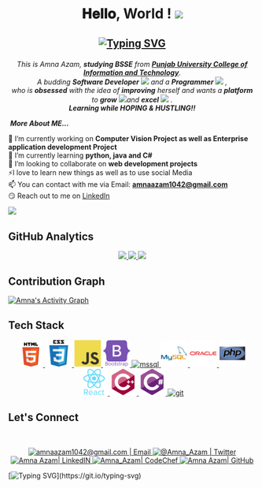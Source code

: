 <h1 align="center">
𝐇𝐞𝐥𝐥𝐨, World ! 
    <a target="_blank">
    <img src="https://github.com/JayantGoel001/JayantGoel001/blob/master/GIF/Hi.gif" width="40px"/>
  </a>
    
<!--     <div align="center">
       [![Typing SVG](https://readme-typing-svg.herokuapp.com?color=%239251F7&lines=Aspiring+Software+Engineer;Full+Stack+developer;Tech+Blogger)](https://git.io/typing-svg)
</div>
    -->
    
    
 <h2 align="center">

  [![Typing SVG](https://readme-typing-svg.herokuapp.com?font=firacode&color=%235BCDEC&size=26&duration=2500&center=true&vCenter=true&lines=This+is+Amna+Azam;Aspiring+Software+Engineer;Web+developer;Web+Enthusiast;Open+source+contributor)](https://git.io/typing-svg)
   </h2>
    
<p align="center">
  <em>
    This is Amna Azam, <b>studying BSSE</b> from <a href="https://pucit.edu.pk/"> <b>Punjab University College of Information and Technology</b></a>. <br>
    A budding <b> Software Developer</b> <img src="https://github.com/TheDudeThatCode/TheDudeThatCode/blob/master/Assets/Developer.gif" width="30px"> and a <b>Programmer</b>&nbsp;<img src="https://github.com/TheDudeThatCode/TheDudeThatCode/blob/master/Assets/Designer.gif" width="36px">&nbsp,<br>who is <b>obsessed</b>
    with the idea of <b>improving</b> herself and wants a <b>platform</b> to 
    <b>grow</b> <img src="https://github.com/TheDudeThatCode/TheDudeThatCode/blob/master/Assets/Rocket.gif" width="18px">and 
    <b>excel</b> <img src="https://github.com/TheDudeThatCode/TheDudeThatCode/blob/master/Assets/Medal.gif" width="20px">&nbsp.
  </em> 
  <br>
<b><i>Learning while HOPING & HUSTLING!!</i></b> 
</p>

&nbsp;***More About ME...***


🔭 I’m currently working on **Computer Vision Project as well as Enterprise application development Project** <br>
🌱 I’m currently learning **python, java and C#** <br>
👯 I’m looking to collaborate on **web development projects**<br>
⚡I love to learn new things as well as to use social Media <br>
📫  You can contact with me via Email: **amnaazam1042@gmail.com**<br>
😏 Reach out to me on [LinkedIn](https://www.linkedin.com/in/amna-azam-5972b8217/)<br>

	
![](https://komarev.com/ghpvc/?username=Amnaazam123&color=blueviolet&label=Profile+Views)




## GitHub Analytics
<p align="center">
	<a href="https://github.com/Amnaazam123">
		<img height="180em" src="https://github-readme-stats.vercel.app/api?username=Amnaazam123&show_icons=true&theme=algolia&include_all_commits=true&count_private=true"/>
		<img height="180em" src="https://github-readme-stats-eight-theta.vercel.app/api/top-langs/?username=Amnaazam123&layout=compact&langs_count=8&theme=algolia"/>
	</a>
	<img width="60%" src="https://github-readme-streak-stats.herokuapp.com/?user=Amnaazam123&show_icons=true&locale=en&layout=demo&theme=algolia" />
</p>

## Contribution Graph

<a href="https://github.com/Amnaazam123"><img alt="Amna's Activity Graph" src="https://activity-graph.herokuapp.com/graph?username=Amnaazam123&theme=react-dark&hide_border=true&area=true" /></a>


## Tech Stack
	

<p align="center">
<a href="https://www.w3.org/html/" target="_blank" rel="noreferrer"> <img src="https://raw.githubusercontent.com/devicons/devicon/master/icons/html5/html5-original-wordmark.svg" alt="html5" width="50" height="50"/> </a>
<a href="https://www.w3schools.com/css/" target="_blank" rel="noreferrer"> <img src="https://raw.githubusercontent.com/devicons/devicon/master/icons/css3/css3-original-wordmark.svg" alt="css3" width="55" height="55"/> </a>
<a href="https://developer.mozilla.org/en-US/docs/Web/JavaScript" target="_blank" rel="noreferrer"> <img src="https://raw.githubusercontent.com/devicons/devicon/master/icons/javascript/javascript-original.svg" alt="javascript" width="55" height="55"/> </a>
<a href="https://getbootstrap.com" target="_blank" rel="noreferrer"> <img src="https://raw.githubusercontent.com/devicons/devicon/master/icons/bootstrap/bootstrap-plain-wordmark.svg" alt="bootstrap" width="55" height="55"/> </a>
<a href="https://www.microsoft.com/en-us/sql-server" target="_blank" rel="noreferrer"> <img src="https://www.svgrepo.com/show/303229/microsoft-sql-server-logo.svg" alt="mssql" width="55" height="55"/> </a>
<a href="https://www.mysql.com/" target="_blank" rel="noreferrer"> <img src="https://raw.githubusercontent.com/devicons/devicon/master/icons/mysql/mysql-original-wordmark.svg" alt="mysql" width="55" height="55"/> </a>
<a href="https://www.oracle.com/" target="_blank" rel="noreferrer"> <img src="https://raw.githubusercontent.com/devicons/devicon/master/icons/oracle/oracle-original.svg" alt="oracle" width="55" height="55"/> </a>
<a href="https://www.php.net" target="_blank" rel="noreferrer"> <img src="https://raw.githubusercontent.com/devicons/devicon/master/icons/php/php-original.svg" alt="php" width="55" height="55"/> </a>
<a href="https://reactjs.org/" target="_blank" rel="noreferrer"> <img src="https://raw.githubusercontent.com/devicons/devicon/master/icons/react/react-original-wordmark.svg" alt="react" width="55" height="55"/> </a>
<a href="https://www.cplusplus.com/" target="_blank" rel="noreferrer"> <img src="https://github.com/devicons/devicon/blob/master/icons/cplusplus/cplusplus-original.svg" alt="c++" width="55" height="55"/>
<a href="https://docs.microsoft.com/en-us/dotnet/csharp/" target="_blank" rel="noreferrer"> <img src="https://github.com/devicons/devicon/blob/master/icons/csharp/csharp-original.svg" alt="c++" width="55" height="55"/>
<a href="https://git-scm.com/" target="_blank" rel="noreferrer"> <img src="https://www.vectorlogo.zone/logos/git-scm/git-scm-icon.svg" alt="git" width="55" height="55"/> </a>
</p>

## Let's Connect
<br/>
<p align="center">
	<a href="mailto:amnaazam1042@gmail.com">
		<img  alt="amnaazam1042@gmail.com | Email" src="https://img.shields.io/badge/gmail-%231DA1F2.svg?&style=for-the-badge&logo=gmail&logoColor=white&color=B23121" />
	</a>
	<a href="https://twitter.com/Ammnayy">
		<img alt="@Amna_Azam | Twitter" src="https://img.shields.io/badge/twitter-%231DA1F2.svg?&style=for-the-badge&logo=twitter&logoColor=white" />
	</a>
	<a href="https://www.linkedin.com/in/amna-azam-5972b8217/">
		<img alt="Amna Azam| LinkedIN"  src="https://img.shields.io/badge/linkedin-%230077B5.svg?&style=for-the-badge&logo=linkedin&logoColor=white" />
	</a>
	<a href="https://www.codechef.com/users/amna_123">
		<img alt="Amna_Azam| CodeChef"  src="https://img.shields.io/badge/CodeChef-%23964B00.svg?style=for-the-badge&logo=CodeChef&logoColor=white" />
	</a>
	<a href="https://github.com/Amnaazam123">
		<img alt="Amna Azam| GitHub"  src="https://img.shields.io/badge/github-%23121011.svg?style=for-the-badge&logo=github&logoColor=white" />
	</a>
	<br>
</p>

  [![Typing SVG](https://readme-typing-svg.herokuapp.com?font=firacode&color=red&size=26&duration=2500&center=true&vCenter=true&lines=Glad+to+see+you+here!;Thanks+For+Visiting!)](https://git.io/typing-svg)
